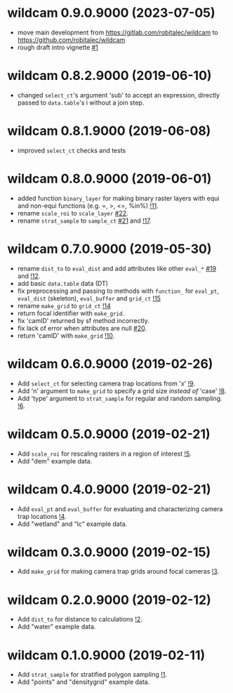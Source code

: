 # wildcam 0.9.0.9000 (2023-07-05)

* move main development from https://gitlab.com/robitalec/wildcam to https://github.com/robitalec/wildcam
* rough draft intro vignette [#1](https://github.com/robitalec/wildcam/pull/1)


# wildcam 0.8.2.9000 (2019-06-10)

* changed `select_ct`'s argument 'sub' to accept an expression, directly passed to `data.table`'s i without a join step. 



# wildcam 0.8.1.9000 (2019-06-08)

* improved `select_ct` checks and tests



# wildcam 0.8.0.9000 (2019-06-01) 

* added function `binary_layer` for making binary raster layers with equi and non-equi functions (e.g. =, >, <=, %in%) [!11](https://gitlab.com/robit.a/wildcam/merge_requests/11).
* rename `scale_roi` to `scale_layer` [#22](https://gitlab.com/robit.a/wildcam/issues/22). 
* rename `strat_sample` to `sample_ct` [#21](https://gitlab.com/robit.a/wildcam/issues/21) and [!17](https://gitlab.com/robit.a/wildcam/merge_requests/17). 



# wildcam 0.7.0.9000 (2019-05-30) 

* rename `dist_to` to `eval_dist` and add attributes like other `eval_*` [#19](https://gitlab.com/robit.a/wildcam/issues/19) and [!12](https://gitlab.com/robit.a/wildcam/merge_requests/12). 
* add basic `data.table` data (DT)
* fix preprocessing and passing to methods with `function_` for `eval_pt`, `eval_dist` (skeleton), `eval_buffer` and `grid_ct`  [!15](https://gitlab.com/robit.a/wildcam/merge_requests/15) 
* rename `make_grid` to `grid_ct` [!14](https://gitlab.com/robit.a/wildcam/merge_requests/14) 
* return focal identifier with `make_grid`. 
* fix 'camID' returned by sf method incorrectly. 
* fix lack of error when attributes are null [#20](https://gitlab.com/robit.a/wildcam/issues/20). 
* return 'camID' with `make_grid` [!10](https://gitlab.com/robit.a/wildcam/merge_requests/10). 



# wildcam 0.6.0.9000 (2019-02-26) 

* Add `select_ct` for selecting camera trap locations from 'x' [!9](https://gitlab.com/robit.a/wildcam/merge_requests/9). 
* Add 'n' argument to `make_grid` to specify a grid size *instead of* 'case' [!8](https://gitlab.com/robit.a/wildcam/merge_requests/8). 
* Add 'type' argument to `strat_sample` for regular and random sampling. [!6](https://gitlab.com/robit.a/wildcam/merge_requests/6). 



# wildcam 0.5.0.9000 (2019-02-21) 

* Add `scale_roi` for rescaling rasters in a region of interest  [!5](https://gitlab.com/robit.a/wildcam/merge_requests/5). 
* Add "dem" example data. 



# wildcam 0.4.0.9000 (2019-02-21) 

* Add `eval_pt` and `eval_buffer` for evaluating and characterizing camera trap locations [!4](https://gitlab.com/robit.a/wildcam/merge_requests/4). 
* Add "wetland" and "lc" example data. 



# wildcam 0.3.0.9000 (2019-02-15) 

* Add `make_grid` for making camera trap grids around focal cameras [!3](https://gitlab.com/robit.a/wildcam/merge_requests/3). 



# wildcam 0.2.0.9000 (2019-02-12) 

* Add `dist_to` for distance to calculations [!2](https://gitlab.com/robit.a/wildcam/merge_requests/2). 
* Add "water" example data. 



# wildcam 0.1.0.9000 (2019-02-11) 

* Add `strat_sample` for stratified polygon sampling [!1](https://gitlab.com/robit.a/wildcam/merge_requests/1). 
* Add "points" and "densitygrid" example data. 

